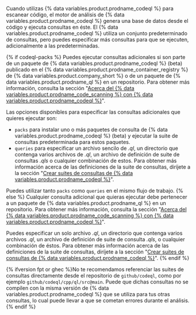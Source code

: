 Cuando utilizas {% data variables.product.prodname_codeql %} para escanear código, el motor de análisis de {% data variables.product.prodname_codeql %} genera una base de datos desde el código y ejecuta consultas en éste. El {% data variables.product.prodname_codeql %} utiliza un conjunto predeterminado de consultas, pero puedes especificar más consultas para que se ejecuten, adicionalmente a las predeterminadas.

{% if codeql-packs %}
Puedes ejecutar consultas adicionales si son parte de un
paquete de {% data variables.product.prodname_codeql %} (beta) publicado en el {% data variables.product.prodname_container_registry %} de {% data variables.product.company_short %} o de un paquete de {% data variables.product.prodname_ql %} en un repositorio. Para obtener más información, consulta la sección "[Acerca del {% data variables.product.prodname_code_scanning %} con {% data variables.product.prodname_codeql %}](/code-security/secure-coding/automatically-scanning-your-code-for-vulnerabilities-and-errors/about-code-scanning-with-codeql#about-codeql-queries)".

Las opciones disponibles para especificar las consultas adicionales que quieres ejecutar son:

- `packs` para instalar uno o más paquetes de consulta de {% data variables.product.prodname_codeql %} (beta) y ejecutar la suite de consultas predeterminada para estos paquetes.
- `queries` para especificar un archivo sencilo de _.ql_, un directorio que contenga varios archivos de _.ql_, un archivo de definición de suite de consultas _.qls_ o cualquier combinación de estos. Para obtener más información acerca de las definiciones de la suite de consultas, diríjete a la sección "[Crear suites de consultas de {% data variables.product.prodname_codeql %}](https://codeql.github.com/docs/codeql-cli/creating-codeql-query-suites/)".

Puedes utilizar tanto `packs` como `queries` en el mismo flujo de trabajo.
{% else %}
Cualquier consulta adicional que quieras ejecutar debe pertenecer a un
paquete de {% data variables.product.prodname_ql %} en un repositorio. Para obtener más información, consulta la sección "[Acerca del {% data variables.product.prodname_code_scanning %} con {% data variables.product.prodname_codeql %}](/code-security/secure-coding/automatically-scanning-your-code-for-vulnerabilities-and-errors/about-code-scanning-with-codeql#about-codeql-queries)".

Puedes especificar un solo archivo _.ql_, un directorio que contenga varios archivos _.ql_, un archivo de definición de suite de consulta _.qls_, o cualquier combinación de éstos. Para obtener más información acerca de las definiciones de la suite de consultas, diríjete a la sección "[Crear suites de consultas de {% data variables.product.prodname_codeql %}](https://codeql.github.com/docs/codeql-cli/creating-codeql-query-suites/)".
{% endif %}

{% ifversion fpt or ghec %}No te recomendamos referenciar las suites de consultas directamente desde el repositorio de `github/codeql`, como por ejemplo `github/codeql/cpp/ql/src@main`. Puede que dichas consultas no se compilen con la misma versión de {% data variables.product.prodname_codeql %} que se utiliza para tus otras consultas, lo cual puede llevar a que se cometan errores durante el análisis.{% endif %}
